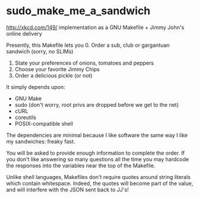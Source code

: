 # sudo_make_me_a_sandwich
http://xkcd.com/149/ implementation as a GNU Makefile + Jimmy John's online delivery

Presently, this Makefile lets you
0. Order a sub, club or gargantuan sandwich (sorry, no SLIMs)
1. State your preferences of onions, tomatoes and peppers
2. Choose your favorite Jimmy Chips
3. Order a delicious pickle (or not)

It simply depends upon:
* GNU Make
* sudo (don't worry, root privs are dropped before we get to the net)
* cURL
* coreutils
* POSIX-compatible shell 

The dependencies are minimal because I like software the same way I like my
sandwiches: freaky fast.

You will be asked to provide enough information to complete the order. If you
don't like answering so many questions all the time you may hardcode the
responses into the variables near the top of the Makefile.

Unlike shell languages, Makefiles don't require quotes around string literals
which contain whitespace. Indeed, the quotes will become part of the value, and
will interfere with the JSON sent back to JJ's!
